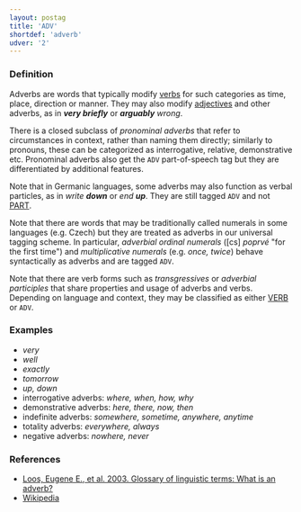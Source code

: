 ```yaml
---
layout: postag
title: 'ADV'
shortdef: 'adverb'
udver: '2'
---
```


### Definition

Adverbs are words that typically modify [verbs](VERB) for such
categories as time, place, direction or manner. They may also modify
[adjectives](ADJ) and other adverbs, as in _<b>very briefly</b>_ or
_<b>arguably</b> wrong_.

There is a closed subclass of _pronominal adverbs_ that refer to
circumstances in context, rather than naming them directly; similarly
to pronouns, these can be categorized as interrogative, relative,
demonstrative etc. Pronominal adverbs also get the `ADV`
part-of-speech tag but they are differentiated by additional features.

Note that in Germanic languages, some adverbs may also function as
verbal particles, as in _write <b>down</b>_ or _end <b>up</b>_.  They
are still tagged `ADV` and not [PART]().

Note that there are words that may be traditionally called numerals in
some languages (e.g. Czech) but they are treated as adverbs in our
universal tagging scheme. In particular, _adverbial ordinal numerals_
([cs] _poprvé_ "for the first time") and _multiplicative numerals_
(e.g. _once, twice_) behave syntactically as adverbs and are tagged
`ADV`.

Note that there are verb forms such as _transgressives_ or _adverbial
participles_ that share properties and usage of adverbs and
verbs. Depending on language and context, they may be classified as
either [VERB]() or `ADV`.

### Examples

- _very_
- _well_
- _exactly_
- _tomorrow_
- _up, down_
- interrogative adverbs: _where, when, how, why_
- demonstrative adverbs: _here, there, now, then_
- indefinite adverbs: _somewhere, sometime, anywhere, anytime_
- totality adverbs: _everywhere, always_
- negative adverbs: _nowhere, never_

### References

- [Loos, Eugene E., et al. 2003. Glossary of linguistic terms: What is an adverb?](https://glossary.sil.org/term/adverb-grammar)
- [Wikipedia](http://en.wikipedia.org/wiki/Adverb)

